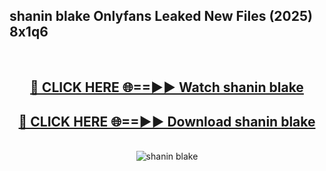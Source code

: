 <h2>shanin blake Onlyfans Leaked New Files (2025) 8x1q6</h2>
<br>
<div align="center">
<h2><a href="https://mediafiles.top/shanin_blake&ref=git" rel="nofollow">🔴 CLICK HERE 🌐==►► Watch shanin blake</a></h2>
<h2><a href="https://mediafiles.top/shanin_blake&ref=git" rel="nofollow">🔴 CLICK HERE 🌐==►► Download shanin blake</a></h2>
<br>
<a href="https://mediafiles.top/shanin_blake&ref=git" rel="nofollow" data-target="animated-image.originalLink"><img src="https://i.ibb.co.com/xMMVF88/686577567.gif" alt="shanin blake" style="max-width: 100%; display: inline-block;" data-target="animated-image.originalImage"></a>
</div>
<br>
<br>